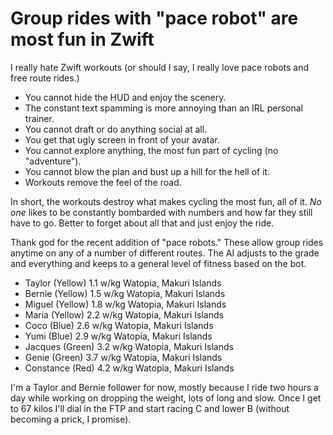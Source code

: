 # Group rides with "pace robot" are most fun in Zwift

I really hate Zwift workouts (or should I say, I really love pace robots and free route rides.)

* You cannot hide the HUD and enjoy the scenery.
* The constant text spamming is more annoying than an IRL personal trainer.
* You cannot draft or do anything social at all.
* You get that ugly screen in front of your avatar.
* You cannot explore anything, the most fun part of cycling (no "adventure").
* You cannot blow the plan and bust up a hill for the hell of it.
* Workouts remove the feel of the road.

In short, the workouts destroy what makes cycling the most fun, all of it. *No one* likes to be constantly bombarded with numbers and how far they still have to go. Better to forget about all that and just enjoy the ride.

Thank god for the recent addition of "pace robots." These allow group rides anytime on any of a number of different routes. The AI adjusts to the grade and everything and keeps to a general level of fitness based on the bot.

* Taylor (Yellow)	1.1 w/kg	Watopia, Makuri Islands
* Bernie (Yellow)	1.5 w/kg	Watopia, Makuri Islands
* Miguel (Yellow)	1.8 w/kg	Watopia, Makuri Islands
* Maria (Yellow)	2.2 w/kg	Watopia, Makuri Islands
* Coco (Blue)	2.6 w/kg	Watopia, Makuri Islands
* Yumi (Blue)	2.9 w/kg	Watopia, Makuri Islands
* Jacques (Green)	3.2 w/kg	Watopia, Makuri Islands
* Genie (Green)	3.7 w/kg	Watopia, Makuri Islands
* Constance (Red)	4.2 w/kg	Watopia, Makuri Islands

I'm a Taylor and Bernie follower for now, mostly because I ride two hours a day while working on dropping the weight, lots of long and slow. Once I get to 67 kilos I'll dial in the FTP and start racing C and lower B (without becoming a prick, I promise).
